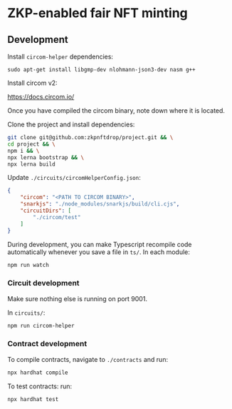 # ZKP-enabled fair NFT minting

## Development

Install `circom-helper` dependencies:

```
sudo apt-get install libgmp-dev nlohmann-json3-dev nasm g++
```

Install circom v2:

https://docs.circom.io/

Once you have compiled the circom binary, note down where it is located.

Clone the project and install dependencies:

```bash
git clone git@github.com:zkpnftdrop/project.git && \
cd project && \
npm i && \
npx lerna bootstrap && \
npx lerna build
```

Update `./circuits/circomHelperConfig.json`:

```json
{
    "circom": "<PATH TO CIRCOM BINARY>",
    "snarkjs": "./node_modules/snarkjs/build/cli.cjs",
    "circuitDirs": [
        "./circom/test"
    ]
}
```

During development, you can make Typescript recompile code automatically
whenever you save a file in `ts/`. In each module:

```bash
npm run watch
```

### Circuit development

Make sure nothing else is running on port 9001.

In `circuits/`:

```bash
npm run circom-helper
```

### Contract development

To compile contracts, navigate to `./contracts` and run:

```bash
npx hardhat compile
```

To test contracts: run:

```bash
npx hardhat test
```
